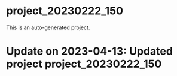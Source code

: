 # project_20230222_150

This is an auto-generated project.

# Update on 2023-04-13: Updated project project_20230222_150

